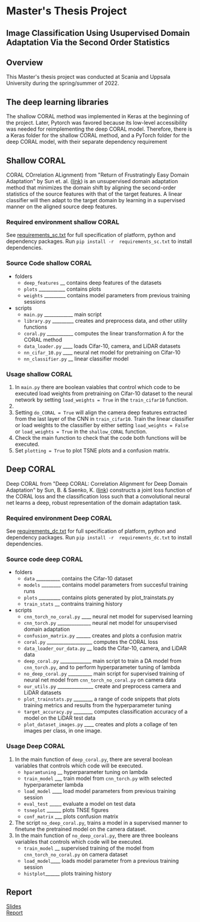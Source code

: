 # Master's Thesis Project
## Image Classification Using Usupervised Domain Adaptation Via the Second Order Statistics

## Overview
This Master's thesis project was conducted at Scania and Uppsala University during the spring/summer of 2022.

## The deep learning libraries
The shallow CORAL method was implemented in Keras at the beginning of the project. Later, Pytorch was favored because its low-level accessibility was needed for reimplementing the deep CORAL model. Therefore, there is a Keras folder for the shallow CORAL method, and a PyTorch folder for the deep CORAL model, with their separate dependency requirement

## Shallow CORAL
CORAL COrrelation ALignment) from "Return of Frustratingly Easy Domain Adaptation" by Sun et. al. ([link](https://arxiv.org/pdf/1511.05547.pdf)) is an unsupervised domain adaptation method that minimizes the domain shift by aligning the second-order statistics of the source features with that of the target features. A linear classifier will then adapt to the target domain by learning in a supervised manner on the aligned source deep features.

### Required environment shallow CORAL
See [requirements_sc.txt](requirements_sc.txt) for full specification of 
platform, python and dependency packages. Run `pip install -r 
requirements_sc.txt` to install dependencies.

### Source Code shallow CORAL
- folders
    - `deep_features` __ contains deep features of the datasets
    - `plots` ___________ contains plots
    - `weights` _________ contains model parameters from previous training sessions
- scripts 
    - `main.py` ____________ main script
    - `library.py` _________ creates and preprocess data, and other utility functions
    - `coral.py` ___________ computes the linear transformation A for the CORAL method
    - `data_loader.py` ____ loads Cifar-10, camera, and LiDAR datasets 
    - `nn_cifar_10.py` ____ neural net model for pretraining on Cifar-10
    - `nn_classifier.py` __ linear classifier model

### Usage shallow CORAL
1) In `main.py` there are boolean vaiables that control which code to be executed load weights from pretraining on Cifar-10 dataset to the neural network by setting `load_weights = True` in the `train_cifar10` function.
2) 
3) Setting `do_CORAL = True` will align the camera deep features extracted from the last layer of the CNN in `train_cifar10`. Train the linear classifier or load weights to the classifier by either setting `load_weights = False` or `load_weights = True` in the `shallow_CORAL` function.
4) Check the main function to check that the code both functions will be executed.
5) Set `plotting = True` to plot TSNE plots and a confusion matrix.

## Deep CORAL
Deep CORAL from "Deep CORAL: Correlation Alignment for Deep Domain Adaptation" by Sun, B. & Saenko, K. ([link](https://arxiv.org/pdf/1607.01719.pdf)) constructs a joint loss function of the CORAL loss and the classification loss such that a convolutional neural net learns a deep, robust representation of the domain adaptation task.

### Required environment Deep CORAL
See [requirements_dc.txt](requirements_dc.txt) for full specification of 
platform, python and dependency packages. Run `pip install -r 
requirements_dc.txt` to install dependencies.

### Source code deep CORAL
- folders
    - `data` __________ contains the Cifar-10 dataset
    - `models` ________ contains model parameters from succesful training runs
    - `plots` _________ contains plots generated by plot_trainstats.py
    - `train_stats` __ contrains training history
- scripts
    - `cnn_torch_no_coral.py` ____ neural net model for supervised learning
    - `cnn_torch.py` ______________ neural net model for unsupervised domain adaptation
    - `confusion_matrix.py` ______ creates and plots a confusion matrix
    - `coral.py` ___________________ computes the CORAL loss
    - `data_loader_our_data.py` __ loads the Cifar-10, camera, and LiDAR data
    - `deep_coral.py` _____________ main script to train a DA model from `cnn_torch.py`, and to perform hyperparameter tuning of lambda
    - `no_deep_coral.py` __________ main script for supervised training of neural net model from `cnn_torch_no_coral.py` on camera data
    - `our_utils.py` _______________ create and preprocess camera and LiDAR datasets
    - `plot_trainstats.py` ________ a range of code snippets that plots training metrics and results from the hyperparameter tuning
    - `target_accuracy.py` ________ computes classification accuracy of a model on the LiDAR test data
    - `plot_dataset_images.py` ____ creates and plots a collage of ten images per class, in one image.

### Usage Deep CORAL
1) In the main function of `deep_coral.py`, there are several boolean variables that controls which code will be executed.
    - `hparamtuning` __ hyperparameter tuning on lambda
    - `train_model` ___ train model from `cnn_torch.py` with selected hyperparameter lambda
    - `load_model` ____ load model parameters from previous training session
    - `eval_test` _____ evaluate a model on test data
    - `tsneplot` ______ plots TNSE figures
    - `conf_matrix` ___ plots confusion matrix
3) The script `no_deep_coral.py`, trains a model in a supervised manner to finetune the pretrained model on the camera dataset.
4) In the main function of `no_deep_coral.py`, there are three booleans variables that controls which code will be executed.
    - `train_model` __ supervised training of the model from `cnn_torch_no_coral.py` on camera dataset
    - `load_model`____ loads model parameter from a previous training session
    - `histplot`______ plots training history

## Report 
[Slides](https://docs.google.com/presentation/u/0/d/1EWsjkguHm8hfzRbT7wH8fiDLtPQOblYA/edit?usp=slides_home&ths=true&rtpof=true)  
[Report](thesis_paper.pdf)
